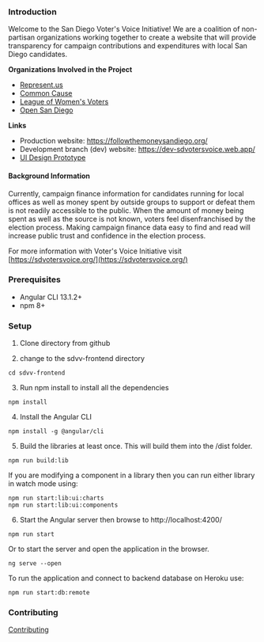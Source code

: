 <!--
Template for contributing guide for all projects
-->

### Introduction

Welcome to the San Diego Voter's Voice Initiative! We are a coalition of non-partisan organizations working together to create a website that will provide transparency for campaign contributions and expenditures with local San Diego candidates.

**Organizations Involved in the Project**

* [Represent.us](https://represent.us/)
* [Common Cause](https://www.commoncause.org/)
* [League of Women's Voters](https://www.lwv.org/)
* [Open San Diego](https://opensandiego.org/)

**Links**
* Production website: https://followthemoneysandiego.org/
* Development branch (dev) website: https://dev-sdvotersvoice.web.app/
* [UI Design Prototype](https://xd.adobe.com/view/2515850f-37db-4f50-5de2-93d5cec8d021-5324/)

#### Background Information

Currently, campaign finance information for candidates running for local offices as well as money spent by outside groups to support or defeat them is not readily accessible to the public.  When the amount of money being spent as well as the source is not known, voters feel disenfranchised by the election process.  Making campaign finance data easy to find and read will increase public trust and confidence in the election process.

For more information with Voter's Voice Initiative visit [https://sdvotersvoice.org/](https://sdvotersvoice.org/)

### Prerequisites
* Angular CLI 13.1.2+
* npm 8+

### Setup
1. Clone directory from github

2. change to the sdvv-frontend directory
```
cd sdvv-frontend
```

3. Run npm install to install all the dependencies 
```
npm install
```

4. Install the Angular CLI
```
npm install -g @angular/cli
```

5. Build the libraries at least once. This will build them into the /dist folder.
```
npm run build:lib
```
If you are modifying a component in a library then you can run either library in watch mode using:
```
npm run start:lib:ui:charts
npm run start:lib:ui:components
```

6. Start the Angular server then browse to http://localhost:4200/
```
npm run start
```

Or to start the server and open the application in the browser.
```
ng serve --open
```

To run the application and connect to backend database on Heroku use:
```
npm run start:db:remote
```

### Contributing

[Contributing](https://github.com/opensandiego/sdvv-frontend/blob/master/CONTRIBUTING.md)
